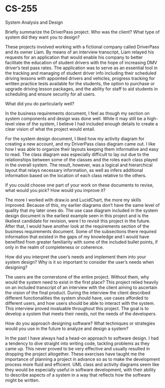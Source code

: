 # CS-255
System Analysis and Design

Briefly summarize the DriverPass project. Who was the client? What type of system did they want you to design? 

  These projects involved working with a fictional company called DriverPass and its owner Liam. By means of an interview transcript, Liam relayed his requests for an application that would enable his company to better facilitate the education of student drivers with the hope of increasing DMV driver’s test pass rates. The application was to serve as an essential tool in the tracking and managing of student driver info including their scheduled driving lessons with appointed drivers and vehicles, progress tracking for written practice tests available for the students, the option to purchase or upgrade driving lesson packages, and the ability for staff to aid students in scheduling and ensure security for all users.


What did you do particularly well? 

  In the business requirements document, I feel as though my section on system components and design was done well. While it may still be a high-level view of the system, I believe I had included enough details to create a clear vision of what the project would entail.

  For the system design document, I liked how my activity diagram for creating a new account, and my DriverPass class diagram came out. I like how I was able to organize their layouts keeping them informative and easy to read. The class diagram was especially difficult to lay out due to the relationships between some of the classes and the roles each class played in the overall system. The result, however, was a logical and hierarchical layout that relays necessary information, as well as infers additional information based on the location of each class relative to the others.


If you could choose one part of your work on these documents to revise, what would you pick? How would you improve it? 

  The more I worked with draw.io and LucidChart, the more my skills improved. Because of this, my earlier diagrams don’t have the same level of quality that my later ones do. The use case diagram included in the system design document is the earliest example seen in this project and is the likeliest candidate for revision, were I to revisit this project in the future. After that, I would have another look at the requirements section of the business requirements document. Some of the subsections there required information that existed in the gaps of my knowledge and I would have benefited from greater familiarity with some of the included bullet points, if only in the realm of completeness or coherence.


How did you interpret the user’s needs and implement them into your system design? Why is it so important to consider the user’s needs when designing? 

  The users are the cornerstone of the entire project. Without them, why would the system need to exist in the first place? This project relied heavily on an included transcript of an interview with the client aiming to ascertain the vision of the final product. During the interview the client described different functionalities the system should have, use cases afforded to different users, and how users should be able to interact with the system. This interview proved invaluable throughout this project. The goal is to develop a system that meets their needs, not the needs of the developers.


How do you approach designing software? What techniques or strategies would you use in the future to analyze and design a system?

  In the past I have always had a head-on approach to software design. I had a tendency to dive straight into writing code, tackling problems as they came up. This never proved to be very effective and usually resulted in dropping the project altogether. These exercises have taught me the importance of planning a project in advance so as to make the development process more fluid and efficient. UML class and activity diagrams seem like they would be especially useful in software development, with their ability to describe aspects of a system in a way that reflects how the software might be written.
